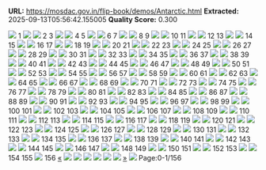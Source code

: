 # 

**URL:** https://mosdac.gov.in/flip-book/demos/Antarctic.html
**Extracted:** 2025-09-13T05:56:42.155005
**Quality Score:** 0.300

![](https://mosdac.gov.in/flip-book/demos/Exploring_the_Antarctic/thumb/Exploring_the_Antarctic-001.jpg)
1
![](https://mosdac.gov.in/flip-book/demos/Exploring_the_Antarctic/thumb/Exploring_the_Antarctic-002.jpg) ![](https://mosdac.gov.in/flip-book/demos/Exploring_the_Antarctic/thumb/Exploring_the_Antarctic-003.jpg)
2 3
![](https://mosdac.gov.in/flip-book/demos/Exploring_the_Antarctic/thumb/Exploring_the_Antarctic-004.jpg) ![](https://mosdac.gov.in/flip-book/demos/Exploring_the_Antarctic/thumb/Exploring_the_Antarctic-005.jpg)
4 5
![](https://mosdac.gov.in/flip-book/demos/Exploring_the_Antarctic/thumb/Exploring_the_Antarctic-006.jpg) ![](https://mosdac.gov.in/flip-book/demos/Exploring_the_Antarctic/thumb/Exploring_the_Antarctic-007.jpg)
6 7
![](https://mosdac.gov.in/flip-book/demos/Exploring_the_Antarctic/thumb/Exploring_the_Antarctic-008.jpg) ![](https://mosdac.gov.in/flip-book/demos/Exploring_the_Antarctic/thumb/Exploring_the_Antarctic-009.jpg)
8 9
![](https://mosdac.gov.in/flip-book/demos/Exploring_the_Antarctic/thumb/Exploring_the_Antarctic-010.jpg) ![](https://mosdac.gov.in/flip-book/demos/Exploring_the_Antarctic/thumb/Exploring_the_Antarctic-011.jpg)
10 11
![](https://mosdac.gov.in/flip-book/demos/Exploring_the_Antarctic/thumb/Exploring_the_Antarctic-012.jpg) ![](https://mosdac.gov.in/flip-book/demos/Exploring_the_Antarctic/thumb/Exploring_the_Antarctic-013.jpg)
12 13
![](https://mosdac.gov.in/flip-book/demos/Exploring_the_Antarctic/thumb/Exploring_the_Antarctic-014.jpg) ![](https://mosdac.gov.in/flip-book/demos/Exploring_the_Antarctic/thumb/Exploring_the_Antarctic-015.jpg)
14 15
![](https://mosdac.gov.in/flip-book/demos/Exploring_the_Antarctic/thumb/Exploring_the_Antarctic-016.jpg) ![](https://mosdac.gov.in/flip-book/demos/Exploring_the_Antarctic/thumb/Exploring_the_Antarctic-017.jpg)
16 17
![](https://mosdac.gov.in/flip-book/demos/Exploring_the_Antarctic/thumb/Exploring_the_Antarctic-018.jpg) ![](https://mosdac.gov.in/flip-book/demos/Exploring_the_Antarctic/thumb/Exploring_the_Antarctic-019.jpg)
18 19
![](https://mosdac.gov.in/flip-book/demos/Exploring_the_Antarctic/thumb/Exploring_the_Antarctic-020.jpg) ![](https://mosdac.gov.in/flip-book/demos/Exploring_the_Antarctic/thumb/Exploring_the_Antarctic-021.jpg)
20 21
![](https://mosdac.gov.in/flip-book/demos/Exploring_the_Antarctic/thumb/Exploring_the_Antarctic-022.jpg) ![](https://mosdac.gov.in/flip-book/demos/Exploring_the_Antarctic/thumb/Exploring_the_Antarctic-023.jpg)
22 23
![](https://mosdac.gov.in/flip-book/demos/Exploring_the_Antarctic/thumb/Exploring_the_Antarctic-024.jpg) ![](https://mosdac.gov.in/flip-book/demos/Exploring_the_Antarctic/thumb/Exploring_the_Antarctic-025.jpg)
24 25
![](https://mosdac.gov.in/flip-book/demos/Exploring_the_Antarctic/thumb/Exploring_the_Antarctic-026.jpg) ![](https://mosdac.gov.in/flip-book/demos/Exploring_the_Antarctic/thumb/Exploring_the_Antarctic-027.jpg)
26 27
![](https://mosdac.gov.in/flip-book/demos/Exploring_the_Antarctic/thumb/Exploring_the_Antarctic-028.jpg) ![](https://mosdac.gov.in/flip-book/demos/Exploring_the_Antarctic/thumb/Exploring_the_Antarctic-029.jpg)
28 29
![](https://mosdac.gov.in/flip-book/demos/Exploring_the_Antarctic/thumb/Exploring_the_Antarctic-030.jpg) ![](https://mosdac.gov.in/flip-book/demos/Exploring_the_Antarctic/thumb/Exploring_the_Antarctic-031.jpg)
30 31
![](https://mosdac.gov.in/flip-book/demos/Exploring_the_Antarctic/thumb/Exploring_the_Antarctic-032.jpg) ![](https://mosdac.gov.in/flip-book/demos/Exploring_the_Antarctic/thumb/Exploring_the_Antarctic-033.jpg)
32 33
![](https://mosdac.gov.in/flip-book/demos/Exploring_the_Antarctic/thumb/Exploring_the_Antarctic-034.jpg) ![](https://mosdac.gov.in/flip-book/demos/Exploring_the_Antarctic/thumb/Exploring_the_Antarctic-035.jpg)
34 35
![](https://mosdac.gov.in/flip-book/demos/Exploring_the_Antarctic/thumb/Exploring_the_Antarctic-036.jpg) ![](https://mosdac.gov.in/flip-book/demos/Exploring_the_Antarctic/thumb/Exploring_the_Antarctic-037.jpg)
36 37
![](https://mosdac.gov.in/flip-book/demos/Exploring_the_Antarctic/thumb/Exploring_the_Antarctic-038.jpg) ![](https://mosdac.gov.in/flip-book/demos/Exploring_the_Antarctic/thumb/Exploring_the_Antarctic-039.jpg)
38 39
![](https://mosdac.gov.in/flip-book/demos/Exploring_the_Antarctic/thumb/Exploring_the_Antarctic-040.jpg) ![](https://mosdac.gov.in/flip-book/demos/Exploring_the_Antarctic/thumb/Exploring_the_Antarctic-041.jpg)
40 41
![](https://mosdac.gov.in/flip-book/demos/Exploring_the_Antarctic/thumb/Exploring_the_Antarctic-042.jpg) ![](https://mosdac.gov.in/flip-book/demos/Exploring_the_Antarctic/thumb/Exploring_the_Antarctic-043.jpg)
42 43
![](https://mosdac.gov.in/flip-book/demos/Exploring_the_Antarctic/thumb/Exploring_the_Antarctic-044.jpg) ![](https://mosdac.gov.in/flip-book/demos/Exploring_the_Antarctic/thumb/Exploring_the_Antarctic-045.jpg)
44 45
![](https://mosdac.gov.in/flip-book/demos/Exploring_the_Antarctic/thumb/Exploring_the_Antarctic-046.jpg) ![](https://mosdac.gov.in/flip-book/demos/Exploring_the_Antarctic/thumb/Exploring_the_Antarctic-047.jpg)
46 47
![](https://mosdac.gov.in/flip-book/demos/Exploring_the_Antarctic/thumb/Exploring_the_Antarctic-048.jpg) ![](https://mosdac.gov.in/flip-book/demos/Exploring_the_Antarctic/thumb/Exploring_the_Antarctic-049.jpg)
48 49
![](https://mosdac.gov.in/flip-book/demos/Exploring_the_Antarctic/thumb/Exploring_the_Antarctic-050.jpg) ![](https://mosdac.gov.in/flip-book/demos/Exploring_the_Antarctic/thumb/Exploring_the_Antarctic-051.jpg)
50 51
![](https://mosdac.gov.in/flip-book/demos/Exploring_the_Antarctic/thumb/Exploring_the_Antarctic-052.jpg) ![](https://mosdac.gov.in/flip-book/demos/Exploring_the_Antarctic/thumb/Exploring_the_Antarctic-053.jpg)
52 53
![](https://mosdac.gov.in/flip-book/demos/Exploring_the_Antarctic/thumb/Exploring_the_Antarctic-054.jpg) ![](https://mosdac.gov.in/flip-book/demos/Exploring_the_Antarctic/thumb/Exploring_the_Antarctic-055.jpg)
54 55
![](https://mosdac.gov.in/flip-book/demos/Exploring_the_Antarctic/thumb/Exploring_the_Antarctic-056.jpg) ![](https://mosdac.gov.in/flip-book/demos/Exploring_the_Antarctic/thumb/Exploring_the_Antarctic-057.jpg)
56 57
![](https://mosdac.gov.in/flip-book/demos/Exploring_the_Antarctic/thumb/Exploring_the_Antarctic-058.jpg) ![](https://mosdac.gov.in/flip-book/demos/Exploring_the_Antarctic/thumb/Exploring_the_Antarctic-059.jpg)
58 59
![](https://mosdac.gov.in/flip-book/demos/Exploring_the_Antarctic/thumb/Exploring_the_Antarctic-060.jpg) ![](https://mosdac.gov.in/flip-book/demos/Exploring_the_Antarctic/thumb/Exploring_the_Antarctic-061.jpg)
60 61
![](https://mosdac.gov.in/flip-book/demos/Exploring_the_Antarctic/thumb/Exploring_the_Antarctic-062.jpg) ![](https://mosdac.gov.in/flip-book/demos/Exploring_the_Antarctic/thumb/Exploring_the_Antarctic-063.jpg)
62 63
![](https://mosdac.gov.in/flip-book/demos/Exploring_the_Antarctic/thumb/Exploring_the_Antarctic-064.jpg) ![](https://mosdac.gov.in/flip-book/demos/Exploring_the_Antarctic/thumb/Exploring_the_Antarctic-065.jpg)
64 65
![](https://mosdac.gov.in/flip-book/demos/Exploring_the_Antarctic/thumb/Exploring_the_Antarctic-066.jpg) ![](https://mosdac.gov.in/flip-book/demos/Exploring_the_Antarctic/thumb/Exploring_the_Antarctic-067.jpg)
66 67
![](https://mosdac.gov.in/flip-book/demos/Exploring_the_Antarctic/thumb/Exploring_the_Antarctic-068.jpg) ![](https://mosdac.gov.in/flip-book/demos/Exploring_the_Antarctic/thumb/Exploring_the_Antarctic-069.jpg)
68 69
![](https://mosdac.gov.in/flip-book/demos/Exploring_the_Antarctic/thumb/Exploring_the_Antarctic-070.jpg) ![](https://mosdac.gov.in/flip-book/demos/Exploring_the_Antarctic/thumb/Exploring_the_Antarctic-071.jpg)
70 71
![](https://mosdac.gov.in/flip-book/demos/Exploring_the_Antarctic/thumb/Exploring_the_Antarctic-072.jpg) ![](https://mosdac.gov.in/flip-book/demos/Exploring_the_Antarctic/thumb/Exploring_the_Antarctic-073.jpg)
72 73
![](https://mosdac.gov.in/flip-book/demos/Exploring_the_Antarctic/thumb/Exploring_the_Antarctic-074.jpg) ![](https://mosdac.gov.in/flip-book/demos/Exploring_the_Antarctic/thumb/Exploring_the_Antarctic-075.jpg)
74 75
![](https://mosdac.gov.in/flip-book/demos/Exploring_the_Antarctic/thumb/Exploring_the_Antarctic-076.jpg) ![](https://mosdac.gov.in/flip-book/demos/Exploring_the_Antarctic/thumb/Exploring_the_Antarctic-077.jpg)
76 77
![](https://mosdac.gov.in/flip-book/demos/Exploring_the_Antarctic/thumb/Exploring_the_Antarctic-078.jpg) ![](https://mosdac.gov.in/flip-book/demos/Exploring_the_Antarctic/thumb/Exploring_the_Antarctic-079.jpg)
78 79
![](https://mosdac.gov.in/flip-book/demos/Exploring_the_Antarctic/thumb/Exploring_the_Antarctic-080.jpg) ![](https://mosdac.gov.in/flip-book/demos/Exploring_the_Antarctic/thumb/Exploring_the_Antarctic-081.jpg)
80 81
![](https://mosdac.gov.in/flip-book/demos/Exploring_the_Antarctic/thumb/Exploring_the_Antarctic-082.jpg) ![](https://mosdac.gov.in/flip-book/demos/Exploring_the_Antarctic/thumb/Exploring_the_Antarctic-083.jpg)
82 83
![](https://mosdac.gov.in/flip-book/demos/Exploring_the_Antarctic/thumb/Exploring_the_Antarctic-084.jpg) ![](https://mosdac.gov.in/flip-book/demos/Exploring_the_Antarctic/thumb/Exploring_the_Antarctic-085.jpg)
84 85
![](https://mosdac.gov.in/flip-book/demos/Exploring_the_Antarctic/thumb/Exploring_the_Antarctic-086.jpg) ![](https://mosdac.gov.in/flip-book/demos/Exploring_the_Antarctic/thumb/Exploring_the_Antarctic-087.jpg)
86 87
![](https://mosdac.gov.in/flip-book/demos/Exploring_the_Antarctic/thumb/Exploring_the_Antarctic-088.jpg) ![](https://mosdac.gov.in/flip-book/demos/Exploring_the_Antarctic/thumb/Exploring_the_Antarctic-089.jpg)
88 89
![](https://mosdac.gov.in/flip-book/demos/Exploring_the_Antarctic/thumb/Exploring_the_Antarctic-090.jpg) ![](https://mosdac.gov.in/flip-book/demos/Exploring_the_Antarctic/thumb/Exploring_the_Antarctic-091.jpg)
90 91
![](https://mosdac.gov.in/flip-book/demos/Exploring_the_Antarctic/thumb/Exploring_the_Antarctic-092.jpg) ![](https://mosdac.gov.in/flip-book/demos/Exploring_the_Antarctic/thumb/Exploring_the_Antarctic-093.jpg)
92 93
![](https://mosdac.gov.in/flip-book/demos/Exploring_the_Antarctic/thumb/Exploring_the_Antarctic-094.jpg) ![](https://mosdac.gov.in/flip-book/demos/Exploring_the_Antarctic/thumb/Exploring_the_Antarctic-095.jpg)
94 95
![](https://mosdac.gov.in/flip-book/demos/Exploring_the_Antarctic/thumb/Exploring_the_Antarctic-096.jpg) ![](https://mosdac.gov.in/flip-book/demos/Exploring_the_Antarctic/thumb/Exploring_the_Antarctic-097.jpg)
96 97
![](https://mosdac.gov.in/flip-book/demos/Exploring_the_Antarctic/thumb/Exploring_the_Antarctic-098.jpg) ![](https://mosdac.gov.in/flip-book/demos/Exploring_the_Antarctic/thumb/Exploring_the_Antarctic-099.jpg)
98 99
![](https://mosdac.gov.in/flip-book/demos/Exploring_the_Antarctic/thumb/Exploring_the_Antarctic-100.jpg) ![](https://mosdac.gov.in/flip-book/demos/Exploring_the_Antarctic/thumb/Exploring_the_Antarctic-101.jpg)
100 101
![](https://mosdac.gov.in/flip-book/demos/Exploring_the_Antarctic/thumb/Exploring_the_Antarctic-102.jpg) ![](https://mosdac.gov.in/flip-book/demos/Exploring_the_Antarctic/thumb/Exploring_the_Antarctic-103.jpg)
102 103
![](https://mosdac.gov.in/flip-book/demos/Exploring_the_Antarctic/thumb/Exploring_the_Antarctic-104.jpg) ![](https://mosdac.gov.in/flip-book/demos/Exploring_the_Antarctic/thumb/Exploring_the_Antarctic-105.jpg)
104 105
![](https://mosdac.gov.in/flip-book/demos/Exploring_the_Antarctic/thumb/Exploring_the_Antarctic-106.jpg) ![](https://mosdac.gov.in/flip-book/demos/Exploring_the_Antarctic/thumb/Exploring_the_Antarctic-107.jpg)
106 107
![](https://mosdac.gov.in/flip-book/demos/Exploring_the_Antarctic/thumb/Exploring_the_Antarctic-108.jpg) ![](https://mosdac.gov.in/flip-book/demos/Exploring_the_Antarctic/thumb/Exploring_the_Antarctic-109.jpg)
108 109
![](https://mosdac.gov.in/flip-book/demos/Exploring_the_Antarctic/thumb/Exploring_the_Antarctic-110.jpg) ![](https://mosdac.gov.in/flip-book/demos/Exploring_the_Antarctic/thumb/Exploring_the_Antarctic-111.jpg)
110 111
![](https://mosdac.gov.in/flip-book/demos/Exploring_the_Antarctic/thumb/Exploring_the_Antarctic-112.jpg) ![](https://mosdac.gov.in/flip-book/demos/Exploring_the_Antarctic/thumb/Exploring_the_Antarctic-113.jpg)
112 113
![](https://mosdac.gov.in/flip-book/demos/Exploring_the_Antarctic/thumb/Exploring_the_Antarctic-114.jpg) ![](https://mosdac.gov.in/flip-book/demos/Exploring_the_Antarctic/thumb/Exploring_the_Antarctic-115.jpg)
114 115
![](https://mosdac.gov.in/flip-book/demos/Exploring_the_Antarctic/thumb/Exploring_the_Antarctic-116.jpg) ![](https://mosdac.gov.in/flip-book/demos/Exploring_the_Antarctic/thumb/Exploring_the_Antarctic-117.jpg)
116 117
![](https://mosdac.gov.in/flip-book/demos/Exploring_the_Antarctic/thumb/Exploring_the_Antarctic-118.jpg) ![](https://mosdac.gov.in/flip-book/demos/Exploring_the_Antarctic/thumb/Exploring_the_Antarctic-119.jpg)
118 119
![](https://mosdac.gov.in/flip-book/demos/Exploring_the_Antarctic/thumb/Exploring_the_Antarctic-120.jpg) ![](https://mosdac.gov.in/flip-book/demos/Exploring_the_Antarctic/thumb/Exploring_the_Antarctic-121.jpg)
120 121
![](https://mosdac.gov.in/flip-book/demos/Exploring_the_Antarctic/thumb/Exploring_the_Antarctic-122.jpg) ![](https://mosdac.gov.in/flip-book/demos/Exploring_the_Antarctic/thumb/Exploring_the_Antarctic-123.jpg)
122 123
![](https://mosdac.gov.in/flip-book/demos/Exploring_the_Antarctic/thumb/Exploring_the_Antarctic-124.jpg) ![](https://mosdac.gov.in/flip-book/demos/Exploring_the_Antarctic/thumb/Exploring_the_Antarctic-125.jpg)
124 125
![](https://mosdac.gov.in/flip-book/demos/Exploring_the_Antarctic/thumb/Exploring_the_Antarctic-126.jpg) ![](https://mosdac.gov.in/flip-book/demos/Exploring_the_Antarctic/thumb/Exploring_the_Antarctic-127.jpg)
126 127
![](https://mosdac.gov.in/flip-book/demos/Exploring_the_Antarctic/thumb/Exploring_the_Antarctic-128.jpg) ![](https://mosdac.gov.in/flip-book/demos/Exploring_the_Antarctic/thumb/Exploring_the_Antarctic-129.jpg)
128 129
![](https://mosdac.gov.in/flip-book/demos/Exploring_the_Antarctic/thumb/Exploring_the_Antarctic-130.jpg) ![](https://mosdac.gov.in/flip-book/demos/Exploring_the_Antarctic/thumb/Exploring_the_Antarctic-131.jpg)
130 131
![](https://mosdac.gov.in/flip-book/demos/Exploring_the_Antarctic/thumb/Exploring_the_Antarctic-132.jpg) ![](https://mosdac.gov.in/flip-book/demos/Exploring_the_Antarctic/thumb/Exploring_the_Antarctic-133.jpg)
132 133
![](https://mosdac.gov.in/flip-book/demos/Exploring_the_Antarctic/thumb/Exploring_the_Antarctic-134.jpg) ![](https://mosdac.gov.in/flip-book/demos/Exploring_the_Antarctic/thumb/Exploring_the_Antarctic-135.jpg)
134 135
![](https://mosdac.gov.in/flip-book/demos/Exploring_the_Antarctic/thumb/Exploring_the_Antarctic-136.jpg) ![](https://mosdac.gov.in/flip-book/demos/Exploring_the_Antarctic/thumb/Exploring_the_Antarctic-137.jpg)
136 137
![](https://mosdac.gov.in/flip-book/demos/Exploring_the_Antarctic/thumb/Exploring_the_Antarctic-138.jpg) ![](https://mosdac.gov.in/flip-book/demos/Exploring_the_Antarctic/thumb/Exploring_the_Antarctic-139.jpg)
138 139
![](https://mosdac.gov.in/flip-book/demos/Exploring_the_Antarctic/thumb/Exploring_the_Antarctic-140.jpg) ![](https://mosdac.gov.in/flip-book/demos/Exploring_the_Antarctic/thumb/Exploring_the_Antarctic-141.jpg)
140 141
![](https://mosdac.gov.in/flip-book/demos/Exploring_the_Antarctic/thumb/Exploring_the_Antarctic-142.jpg) ![](https://mosdac.gov.in/flip-book/demos/Exploring_the_Antarctic/thumb/Exploring_the_Antarctic-143.jpg)
142 143
![](https://mosdac.gov.in/flip-book/demos/Exploring_the_Antarctic/thumb/Exploring_the_Antarctic-144.jpg) ![](https://mosdac.gov.in/flip-book/demos/Exploring_the_Antarctic/thumb/Exploring_the_Antarctic-145.jpg)
144 145
![](https://mosdac.gov.in/flip-book/demos/Exploring_the_Antarctic/thumb/Exploring_the_Antarctic-146.jpg) ![](https://mosdac.gov.in/flip-book/demos/Exploring_the_Antarctic/thumb/Exploring_the_Antarctic-147.jpg)
146 147
![](https://mosdac.gov.in/flip-book/demos/Exploring_the_Antarctic/thumb/Exploring_the_Antarctic-148.jpg) ![](https://mosdac.gov.in/flip-book/demos/Exploring_the_Antarctic/thumb/Exploring_the_Antarctic-149.jpg)
148 149
![](https://mosdac.gov.in/flip-book/demos/Exploring_the_Antarctic/thumb/Exploring_the_Antarctic-150.jpg) ![](https://mosdac.gov.in/flip-book/demos/Exploring_the_Antarctic/thumb/Exploring_the_Antarctic-151.jpg)
150 151
![](https://mosdac.gov.in/flip-book/demos/Exploring_the_Antarctic/thumb/Exploring_the_Antarctic-152.jpg) ![](https://mosdac.gov.in/flip-book/demos/Exploring_the_Antarctic/thumb/Exploring_the_Antarctic-153.jpg)
152 153
![](https://mosdac.gov.in/flip-book/demos/Exploring_the_Antarctic/thumb/Exploring_the_Antarctic-154.jpg) ![](https://mosdac.gov.in/flip-book/demos/Exploring_the_Antarctic/thumb/Exploring_the_Antarctic-155.jpg)
154 155
![](https://mosdac.gov.in/flip-book/demos/Exploring_the_Antarctic/thumb/Exploring_the_Antarctic-156.jpg)
156
[«](https://mosdac.gov.in/flip-book/demos/Antarctic.html)
![](https://mosdac.gov.in/flip-book/demos/Exploring_the_Antarctic/Exploring_the_Antarctic-001.jpg)
![](https://mosdac.gov.in/flip-book/demos/Exploring_the_Antarctic/Exploring_the_Antarctic-002.jpg)
![](https://mosdac.gov.in/flip-book/demos/Exploring_the_Antarctic/Exploring_the_Antarctic-003.jpg)
![](https://mosdac.gov.in/flip-book/demos/Exploring_the_Antarctic/Exploring_the_Antarctic-004.jpg)
![](https://mosdac.gov.in/flip-book/demos/Exploring_the_Antarctic/Exploring_the_Antarctic-005.jpg)
![](https://mosdac.gov.in/flip-book/demos/Exploring_the_Antarctic/Exploring_the_Antarctic-006.jpg)
[»](https://mosdac.gov.in/flip-book/demos/Antarctic.html)
![](https://mosdac.gov.in/flip-book/demos/ocean/icons8-microsoft-30.png)
Page:0-1/156
